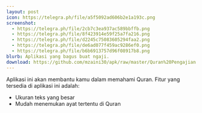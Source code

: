 ```yaml
---
layout: post
icon: https://telegra.ph/file/a5f5092ad606b2e1a193c.png
screenshot:
  - https://telegra.ph/file/2cb7c3ea937ac589bbffb.png
  - https://telegra.ph/file/8f423914e59f25a7fa216.png
  - https://telegra.ph/file/d2245c75083605294faa2.png
  - https://telegra.ph/file/de6ad077f459ac9286ef0.png
  - https://telegra.ph/file/b6b6913757d96f08917b8.png
blurb: Aplikasi yang bagus buat ngaji.
download: https://github.com/mzaini30/apk/raw/master/Quran%20Pengajian.signed.apk
---
```


Aplikasi ini akan membantu kamu dalam memahami Quran. Fitur yang tersedia di aplikasi ini adalah:

- Ukuran teks yang besar
- Mudah menemukan ayat tertentu di Quran